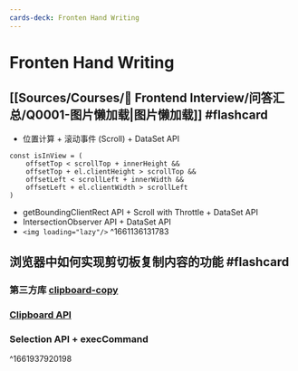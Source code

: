 ```yaml
---
cards-deck: Fronten Hand Writing
---
```

# Fronten Hand Writing

## [[Sources/Courses/🗿 Frontend Interview/问答汇总/Q0001-图片懒加载|图片懒加载]] #flashcard

- 位置计算 + 滚动事件 (Scroll) + DataSet API
```
const isInView = (
	offsetTop < scrollTop + innerHeight &&
	offsetTop + el.clientHeight > scrollTop &&
	offsetLeft < scrollLeft + innerWidth &&
	offsetLeft + el.clientWidth > scrollLeft
)
```
- getBoundingClientRect API + Scroll with Throttle + DataSet API
- IntersectionObserver API + DataSet API
- `<img loading="lazy"/>`
^1661136131783

## 浏览器中如何实现剪切板复制内容的功能 #flashcard 
### 第三方库 [clipboard-copy](https://github.com/feross/clipboard-copy/blob/master/index.js) 
### [Clipboard API](https://developer.mozilla.org/zh-CN/docs/Web/API/Clipboard_API) 
### Selection API + execCommand
^1661937920198

